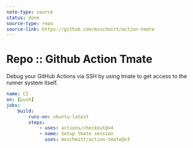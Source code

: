 ```yaml
---
note-type: source
status: done
source-type: repo
source-link: https://github.com/mxschmitt/action-tmate
---
```


# Repo :: Github Action Tmate

Debug your GitHub Actions via SSH by using tmate to get access to the runner
system itself.

```yaml
name: CI
on: [push]
jobs:
    build:
        runs-on: ubuntu-latest
        steps:
            - uses: actions/checkout@v4
            - name: Setup tmate session
              uses: mxschmitt/action-tmate@v3
```
